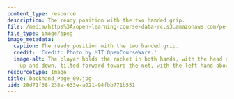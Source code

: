 ```yaml
---
content_type: resource
description: The ready position with the two handed grip.
file: /media/https%3A/open-learning-course-data-rc.s3.amazonaws.com/pe-710-tennis-spring-2007/28d71f38238e633ea02194fbb771b551_backhand_Page_09.jpg
file_type: image/jpeg
image_metadata:
  caption: The ready position with the two handed grip.
  credit: 'Credit: Photo by MIT OpenCourseWare.'
  image-alt: The player holds the racket in both hands, with the head aligned straight
    up and down, tilted forward toward the net, with the left hand above the right.
resourcetype: Image
title: backhand_Page_09.jpg
uid: 28d71f38-238e-633e-a021-94fbb771b551
---
```

